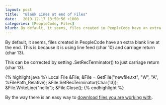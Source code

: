 ```yaml
---
layout: post
title:  "Blank Lines at end of Files"
date:   2019-12-17 13:50:56 +1000
categories: [PeopleCode, Files]
blurb: By default, it seems, files created in PeopleCode have an extra blank line at the end.
---
```


By default, it seems, files created in PeopleCode have an extra blank line at the end. This is because it is using line feed (char 10) and carriage return (char 13).

This can be corrected by setting .SetRecTerminator() to just carriage return (char 13).

{% highlight java %}
   Local File &File;
   &File = GetFile("newfile.txt", "W", "A", %FilePath_Relative);
   &File.SetRecTerminator(Char(13));
   &File.WriteLine("hello");
   &File.Close();
{% endhighlight %}

By the way there is an easy way to [download files you are working with](https://evlpanda.github.io/peoplecode/files/2019/06/26/download_file_from_server.html).
